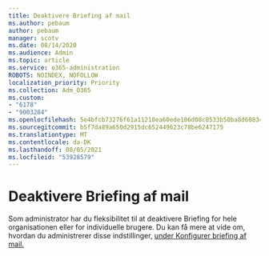 ```yaml
---
title: Deaktivere Briefing af mail
ms.author: pebaum
author: pebaum
manager: scotv
ms.date: 08/14/2020
ms.audience: Admin
ms.topic: article
ms.service: o365-administration
ROBOTS: NOINDEX, NOFOLLOW
localization_priority: Priority
ms.collection: Adm_O365
ms.custom:
- "6178"
- "9003284"
ms.openlocfilehash: 5e4bfcb73276f61a11210ea60ede106d08c0533b50ba8d60834dd0d353c3a2bb
ms.sourcegitcommit: b5f7da89a650d2915dc652449623c78be6247175
ms.translationtype: MT
ms.contentlocale: da-DK
ms.lasthandoff: 08/05/2021
ms.locfileid: "53928579"
---
```

# <a name="disabling-briefing-email"></a>Deaktivere Briefing af mail

Som administrator har du fleksibilitet til at deaktivere Briefing for hele organisationen eller for individuelle brugere. Du kan få mere at vide om, hvordan du administrerer disse indstillinger, [under Konfigurer briefing af mail.](https://docs.microsoft.com/briefing/be-admin)